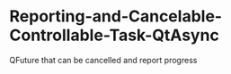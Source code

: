 # Reporting-and-Cancelable-Controllable-Task-QtAsync
QFuture that can be cancelled and report progress
